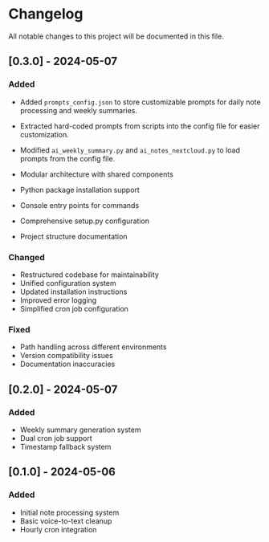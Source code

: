 # Changelog

All notable changes to this project will be documented in this file.

## [0.3.0] - 2024-05-07

### Added

-   Added `prompts_config.json` to store customizable prompts for daily note processing and weekly summaries.
-   Extracted hard-coded prompts from scripts into the config file for easier customization.
-   Modified `ai_weekly_summary.py` and `ai_notes_nextcloud.py` to load prompts from the config file.

- Modular architecture with shared components
- Python package installation support
- Console entry points for commands
- Comprehensive setup.py configuration
- Project structure documentation

### Changed
- Restructured codebase for maintainability
- Unified configuration system
- Updated installation instructions
- Improved error logging
- Simplified cron job configuration

### Fixed
- Path handling across different environments
- Version compatibility issues
- Documentation inaccuracies

## [0.2.0] - 2024-05-07

### Added
- Weekly summary generation system
- Dual cron job support
- Timestamp fallback system

## [0.1.0] - 2024-05-06

### Added
- Initial note processing system
- Basic voice-to-text cleanup
- Hourly cron integration